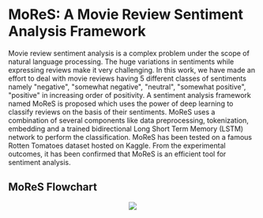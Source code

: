 # MoReS: A Movie Review Sentiment Analysis Framework

Movie review sentiment analysis is a complex problem under the scope of natural language processing. The huge variations in sentiments while expressing reviews make it very challenging. In this work, we have made an effort to deal with movie reviews having 5 different classes of sentiments namely "negative", "somewhat negative", "neutral", "somewhat positive", "positive" in increasing order of positivity. A sentiment analysis framework named MoReS is proposed which uses the power of deep learning to classify reviews on the basis of their sentiments. MoReS uses a combination of several components like data preprocessing, tokenization, embedding and a trained bidirectional Long Short Term Memory (LSTM) network to perform the classification. MoReS has been tested on a famous Rotten Tomatoes dataset hosted on Kaggle. From the experimental outcomes, it has been confirmed that MoReS is an efficient tool for sentiment analysis.

## MoReS Flowchart

<p align="center">  
  <img src="https://github.com/Ritam-Guha/Movie-Review-Sentiment-Analysis/blob/master/Images/MoReS%20framework.png">
</p><br>


